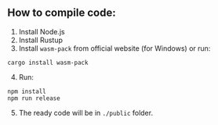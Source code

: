 
## How to compile code:
1. Install Node.js
2. Install Rustup
3. Install ```wasm-pack``` from official website (for Windows) or run:
```
cargo install wasm-pack
```
4. Run:
```
npm install
npm run release
```
5. The ready code will be in ```./public``` folder.